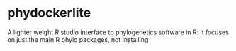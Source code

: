 # phydockerlite
A lighter weight R studio interface to phylogenetics software in R: it focuses on just the main R phylo packages, not installing 
